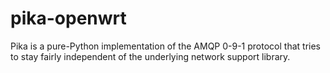 pika-openwrt
============

Pika is a pure-Python implementation of the AMQP 0-9-1 protocol that tries to stay fairly independent of the underlying network support library. 
